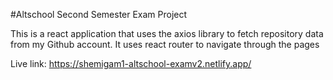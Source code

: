 #Altschool Second Semester Exam Project

This is a react application that uses the axios library to
fetch repository data from my Github account.
It uses react router to navigate through the pages

Live link: https://shemigam1-altschool-examv2.netlify.app/
